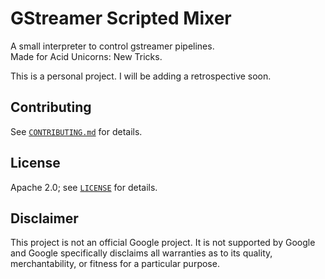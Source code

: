 # GStreamer Scripted Mixer

A small interpreter to control gstreamer pipelines.  
Made for Acid Unicorns: New Tricks.  

This is a personal project. I will be adding a retrospective soon.

## Contributing

See [`CONTRIBUTING.md`](CONTRIBUTING.md) for details.

## License

Apache 2.0; see [`LICENSE`](LICENSE) for details.

## Disclaimer

This project is not an official Google project. It is not supported by
Google and Google specifically disclaims all warranties as to its quality,
merchantability, or fitness for a particular purpose.
